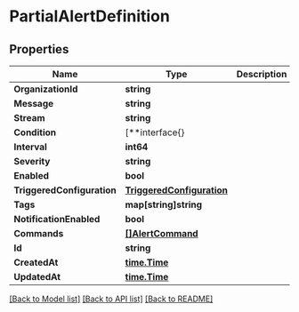 # PartialAlertDefinition

## Properties

Name | Type | Description | Notes
------------ | ------------- | ------------- | -------------
**OrganizationId** | **string** |  | [optional] 
**Message** | **string** |  | [optional] 
**Stream** | **string** |  | [optional] 
**Condition** | [**interface{} |  | [optional] 
**Interval** | **int64** |  | [optional] 
**Severity** | **string** |  | [optional] 
**Enabled** | **bool** |  | [optional] 
**TriggeredConfiguration** | [**TriggeredConfiguration**](TriggeredConfiguration.md) |  | [optional] 
**Tags** | **map[string]string** |  | [optional] 
**NotificationEnabled** | **bool** |  | [optional] 
**Commands** | [**[]AlertCommand**](AlertCommand.md) |  | [optional] 
**Id** | **string** |  | [optional] 
**CreatedAt** | [**time.Time**](time.Time.md) |  | [optional] 
**UpdatedAt** | [**time.Time**](time.Time.md) |  | [optional] 

[[Back to Model list]](../README.md#documentation-for-models) [[Back to API list]](../README.md#documentation-for-api-endpoints) [[Back to README]](../README.md)


